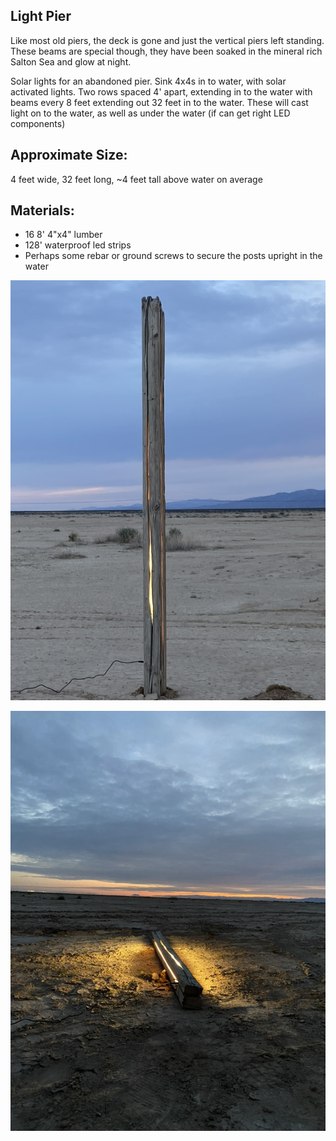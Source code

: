 ## Light Pier

Like most old piers, the deck is gone and just the vertical piers left standing. These beams are special though, they have been soaked in the mineral rich Salton Sea and glow at night.

Solar lights for an abandoned pier. Sink 4x4s in to water, with solar activated lights. Two rows spaced 4' apart, extending in to the water with beams every 8 feet extending out 32 feet in to the water. These will cast light on to the water, as well as under the water (if can get right LED components)

## **Approximate** Size:
4 feet wide, 32 feet long, ~4 feet tall above water on average

##  **Materials**: 
- 16 8' 4"x4" lumber
- 128' waterproof led strips
- Perhaps some rebar or ground screws to secure the posts upright in the water

![](../../../public/attachments/49B0D0EC-0844-4F51-AE28-B654E841531A_1_105_c-1.jpeg)

![](../../../public/attachments/6367CACB-52AC-4B22-8E86-093A3EE501A6_1_105_c-1.jpeg)